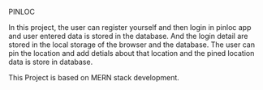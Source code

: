 PINLOC

In this project, the user can register yourself and then login in pinloc app and user entered data is stored in the database. And the login detail are stored in the local storage of the browser and the database.
The user can pin the location and add detials about that location and the pined location data is store in database.

This Project is based on MERN stack development.
